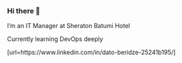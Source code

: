 ### Hi there 👋

<!--
**datob/datob** is a ✨ _special_ ✨ repository because its `README.md` (this file) appears on your GitHub profile.
--!>

<p> I’m an IT Manager at Sheraton Batumi Hotel</p>
<p> Currently learning DevOps deeply </p>

[url=https://www.linkedin.com/in/dato-beridze-25241b195/]

